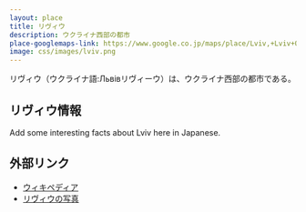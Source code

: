 ```yaml
---
layout: place
title: リヴィウ
description: ウクライナ西部の都市
place-googlemaps-link: https://www.google.co.jp/maps/place/Lviv,+Lviv+Oblast,+Ukraine/
image: css/images/lviv.png
---
```

リヴィウ（ウクライナ語:Львівリヴィーウ）は、ウクライナ西部の都市である。

## リヴィウ情報

Add some interesting facts about Lviv here in Japanese.

## 外部リンク

* <a href="http://ja.wikipedia.org/wiki/%E3%83%AA%E3%83%B4%E3%82%A3%E3%82%A6">ウィキペディア</a>
* <a href="http://lvivrem.org.ua/index_e.html">リヴィウの写真</a>
